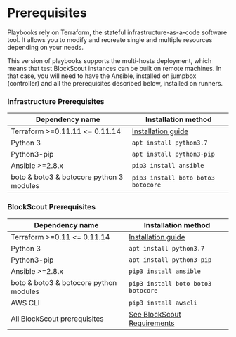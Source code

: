 # Prerequisites

Playbooks rely on Terraform, the stateful infrastructure-as-a-code software tool. It allows you to modify and recreate single and multiple resources depending on your needs.

This version of playbooks supports the multi-hosts deployment, which means that test BlockScout instances can be built on remote machines. In that case, you will need to have the Ansible, installed on jumpbox (controller) and all the prerequisites described below, installed on runners.

### Infrastructure Prerequisites

| Dependency name                          | Installation method                                                                      |
| ---------------------------------------- | ---------------------------------------------------------------------------------------- |
| Terraform >=0.11.11 <= 0.11.14           | [Installation guide](https://learn.hashicorp.com/terraform/getting-started/install.html) |
| Python 3                                 | `apt install python3.7`                                                                  |
| Python3-pip                              | `apt install python3-pip`                                                                |
| Ansible >=2.8.x                          | `pip3 install ansible`                                                                   |
| boto & boto3 & botocore python 3 modules | `pip3 install boto boto3 botocore`                                                       |

### BlockScout Prerequisites

| Dependency name                        | Installation method                                                                        |
| -------------------------------------- | ------------------------------------------------------------------------------------------ |
| Terraform >=0.11 <= 0.11.14            | [Installation guide](https://learn.hashicorp.com/terraform/getting-started/install.html)   |
| Python 3                               | `apt install python3.7`                                                                    |
| Python3-pip                            | `apt install python3-pip`                                                                  |
| Ansible >=2.8.x                        | `pip3 install ansible`                                                                     |
| boto & boto3 & botocore python modules | `pip3 install boto boto3 botocore`                                                         |
| AWS CLI                                | `pip3 install awscli`                                                                      |
| All BlockScout prerequisites           | [See BlockScout Requirements](../../information-and-settings/requirements/requirements.md) |
